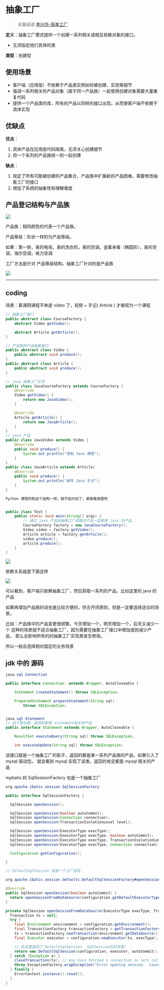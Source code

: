 # 抽象工厂

> 关联阅读 [李兴华-简单工厂](/design_pattern/08_abstract_factory/abstract_factory.md)

**定义**：抽象工厂模式提供一个创建一系列相关或相互依赖对象的接口。

* 无须指定他们具体的类

**类型**：创建型

## 使用场景

* 客户端（应用层）不依赖于产品类实例如何被创建、实现等细节
* 强调一系列相关的产品对象（属于同一产品族）一起使用创建对象需要大量重复代码
* 提供一个产品类的库，所有的产品以同样的接口出现，从而使客户端不依赖于具体实现

## 优缺点

**优点**：

1. 具体产品在应用层代码隔离，无须关心创建细节
2. 将一个系列的产品族统一到一起创建

**缺点**：

1. 规定了所有可能被创建的产品集合，产品族中扩展新的产品困难，需要修改抽象工厂的接口
2. 增加了系统的抽象性和理解难度

## 产品登记结构与产品族

![](./assets/markdown-img-paste-20180829221321395.png)

产品族：相同颜色的代表一个产品族。

产品等级：形状一样的为产品等级。

如果：第一排，美的电视，美的洗衣机，美的空调。竖着来看（椭圆形），美的空调，海尔空调，格力空调

工厂方法是针对 产品等级结构，抽象工厂针对的是产品族

![](./assets/markdown-img-paste-2018082922284577.png)

----

## coding

场景：慕课网课程不单是 video 了，视频 + 手记( Article ) 才被视为一个课程

```java
// 抽象工厂接口
public abstract class CourseFactory {
    abstract Video getVideo();

    abstract Article getArticle();
}

// 产品族的产品抽象接口
public abstract class Video {
    public abstract void produce();
}
public abstract class Article {
    public abstract void produce();
}

// java 抽象工厂实现
public class JavaCourseFactory extends CourseFactory {
    @Override
    Video getVideo() {
        return new JavaVideo();
    }

    @Override
    Article getArticle() {
        return new JavaArticle();
    }
}
// java 产品
public class JavaVideo extends Video {
    @Override
    public void produce() {
        System.out.println("录制 Java 课程");
    }
}
public class JavaArticle extends Article{
    @Override
    public void produce() {
        System.out.println("编写 Java 手记");
    }
}

Python 课程的和这个结构一样，就不贴代码了，直接看类图吧


public class Test {
    public static void main(String[] args) {
        // 通过 java 产品族抽象工厂获取的产品一定都是 java 的产品
        CourseFactory factory = new JavaCourseFactory();
        Video video = factory.getVideo();
        Article article = factory.getArticle();
        video.produce();
        article.produce();
    }
}
```

![](./assets/markdown-img-paste-20180829230746796.png)

依赖关系就是下面这样

![](./assets/markdown-img-paste-20180829230222369.png)

可以看到，客户端只依赖抽象工厂，然后获取一系列的产品，比如这里的 java 的产品

如果再增加产品族的话也是比较方便的，符合开闭原则，但是一定要选择适合的场景。

比如：产品族中的产品变更很频繁，今天增加一个，明天增加一个，后天又减少一个
这种的场景就不适合抽象工厂，因为需要在抽象工厂接口中增加或则减少产品，
那么会影响所有的的抽象工厂实现类发生修改。

所以一般会选择相对固定的业务场景

## jdk 中的 源码

```java
java.sql.Connection

public interface Connection  extends Wrapper, AutoCloseable {

    Statement createStatement() throws SQLException;

    PreparedStatement prepareStatement(String sql)
        throws SQLException;


java.sql.Statement
// 这个类也是，返回的都是 statement相关的产品
public interface Statement extends Wrapper, AutoCloseable {

    ResultSet executeQuery(String sql) throws SQLException;

    int executeUpdate(String sql) throws SQLException;
```
该接口就是一个抽象工厂的影子，返回的都是某一系列产品族的产品，如果引入了 mysql 驱动包，
就会看到 mysql 实现了该类，返回的肯定都是 mysql 相关的产品

mybatis 的 SqlSessionFactory 也是一个抽象工厂

```java
org.apache.ibatis.session.SqlSessionFactory

public interface SqlSessionFactory {

  SqlSession openSession();

  SqlSession openSession(boolean autoCommit);
  SqlSession openSession(Connection connection);
  SqlSession openSession(TransactionIsolationLevel level);

  SqlSession openSession(ExecutorType execType);
  SqlSession openSession(ExecutorType execType, boolean autoCommit);
  SqlSession openSession(ExecutorType execType, TransactionIsolationLevel level);
  SqlSession openSession(ExecutorType execType, Connection connection);

  Configuration getConfiguration();

}

// DefaultSqlSession 就是一个工厂实现

org.apache.ibatis.session.defaults.DefaultSqlSessionFactory#openSession(boolean)

@Override
public SqlSession openSession(boolean autoCommit) {
  return openSessionFromDataSource(configuration.getDefaultExecutorType(), null, autoCommit);
}

private SqlSession openSessionFromDataSource(ExecutorType execType, TransactionIsolationLevel level, boolean autoCommit) {
  Transaction tx = null;
  try {
    final Environment environment = configuration.getEnvironment();
    final TransactionFactory transactionFactory = getTransactionFactoryFromEnvironment(environment);
    tx = transactionFactory.newTransaction(environment.getDataSource(), level, autoCommit);
    final Executor executor = configuration.newExecutor(tx, execType);

    // 在这里返回了 DefaultSqlSession （SqlSession的实现类）
    return new DefaultSqlSession(configuration, executor, autoCommit);
  } catch (Exception e) {
    closeTransaction(tx); // may have fetched a connection so lets call close()
    throw ExceptionFactory.wrapException("Error opening session.  Cause: " + e, e);
  } finally {
    ErrorContext.instance().reset();
  }
}
```
